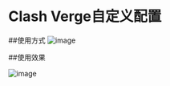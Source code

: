# Clash Verge自定义配置
##使用方式
![image](https://github.com/user-attachments/assets/4aa22c39-69f8-4b09-a7be-1a8883699aa4)

##使用效果

![image](https://github.com/user-attachments/assets/6c0ddff2-641a-41a3-92f3-3ec1faaf3437)


